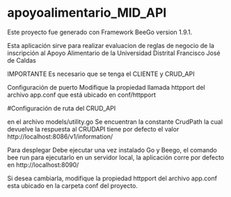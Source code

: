 # apoyoalimentario_MID_API

Este proyecto fue generado con Framework BeeGo version 1.9.1.

Esta aplicación sirve para realizar evaluacion de reglas de negocio de la inscripción al Apoyo Alimentario de la Universidad Distrital Francisco José de Caldas

IMPORTANTE
Es necesario que se tenga el CLIENTE y CRUD_API

Configuración de puerto
Modifique la propiedad llamada httpport del archivo app.conf que está ubicado en conf/httpport

#Configuración de ruta del CRUD_API

en el archivo models/utility.go
Se encuentran la constante CrudPath la cual devuelve la respuesta al CRUDAPI
tiene por defecto el valor http://localhost:8086/v1/information/

Para desplegar
Debe ejecutar una vez instalado Go y Beego, el comando bee run para ejecutarlo en un servidor local, la aplicación corre por defecto en http://localhost:8090/

Si desea cambiarla, modifique la propiedad httpport del archivo app.conf esta ubicado en la carpeta conf del proyecto.
